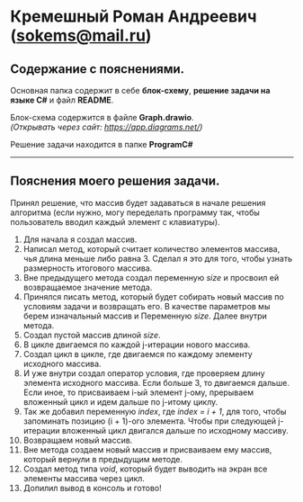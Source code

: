# Кремешный Роман Андреевич (sokems@mail.ru)

## Содержание с пояснениями.
Основная папка содержит в себе **блок-схему**, **решение задачи на языке С#** и файл **README**.

Блок-схема содержится в файле **Graph.drawio**. <br> *(Открывать через сайт: https://app.diagrams.net/)*

Решение задачи находится в папке **ProgramC#**

---

## Пояснения моего решения задачи.
Принял решение, что массив будет задаваться в начале решения алгоритма (если нужно, могу переделать программу так, чтобы пользователь вводил каждый элемент с клавиатуры).

1. Для начала я создал массив.
2. Написал метод, который считает количество элементов массива, чья длина меньше либо равна 3. Сделал я это для того, чтобы узнать размерность итогового массива.
3. Вне предыдущего метода создал переменную *size* и просвоил ей возвращаемое значение метода.
4. Принялся писать метод, который будет собирать новый массив по условиям задачи и возвращать его. В качестве параметров мы берем изначальный массив и Переменную *size*. Далее внутри метода.
5. Создал пустой массив длиной *size*.
6. В цикле двигаемся по каждой j-итерации нового массива.
7. Создал цикл в цикле, где двигаемся по каждому элементу исходного массива.
8. И уже внутри создал оператор условия, где проверяем длину элемента исходного массива. Если больше 3, то двигаемся дальше. Если иное, то присваиваем i-ый элемент j-ому, прерываем вложенный цикл и идем дальше по j-итому циклу.
9. Так же добавил переменную *index*, где *index = i + 1*, для того, чтобы запоминать позицию (i + 1)-ого элемента. Чтобы при следующей j-итерации вложенный цикл двигался дальше по исходному массиву. 
10. Возвращаем новый массив.
11. Вне метода создаем новый массив и присваиваем ему массив, который вернули в предыдущим методе.
12. Создал метод типа *void*, который будет выводить на экран все элементы массива через цикл.
13. Допилил вывод в консоль и готово!
